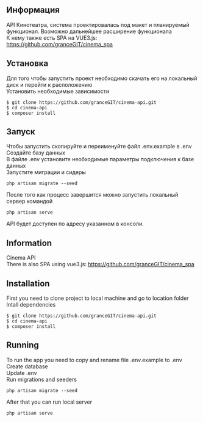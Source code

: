 ## Информация
API Кинотеатра, система проектировалась под макет и планируемый функционал. Возможно дальнейшее расширение функционала  
К нему также есть SPA на VUE3.js: https://github.com/granceGIT/cinema_spa  

## Установка
Для того чтобы запустить проект необходимо скачать его на локальный диск и перейти к расположению  
Установить необходимые зависимости  
```
$ git clone https://github.com/granceGIT/cinema-api.git
$ cd cinema-api
$ composer install
```

## Запуск
Чтобы запустить скопируйте и переименуйте файл .env.example в .env  
Создайте базу данных  
В файле .env установите необходимые параметры подключения к базе данных  
Запустите миграции и сидеры  
```
php artisan migrate --seed

```
После того как процесс завершится можно запустить локальный сервер командой
```
php artisan serve
```

API будет доступен по адресу указанном в консоли.

## Information
Cinema API  
There is also SPA using vue3.js: https://github.com/granceGIT/cinema_spa

## Installation
First you need to clone project to local machine and go to location folder  
Intall dependencies
```
$ git clone https://github.com/granceGIT/cinema-api.git
$ cd cinema-api
$ composer install
```

## Running
To run the app you need to copy and rename file .env.example to .env  
Create database  
Update .env  
Run migrations and seeders
```
php artisan migrate --seed

```
After that you can run local server
```
php artisan serve
```
